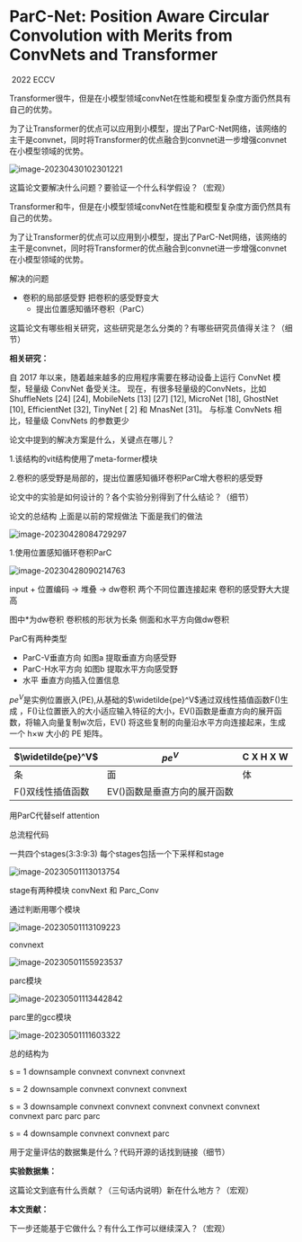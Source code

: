 # ParC-Net: Position Aware Circular Convolution with Merits from ConvNets and Transformer



​									2022 ECCV





Transformer很牛，但是在小模型领域convNet在性能和模型复杂度方面仍然具有自己的优势。

为了让Transformer的优点可以应用到小模型，提出了ParC-Net网络，该网络的主干是convnet，同时将Transformer的优点融合到convnet进一步增强convnet在小模型领域的优势。



![image-20230430102301221](https://zhangwenkang666.oss-cn-beijing.aliyuncs.com/image-20230430102301221.png)















这篇论文要解决什么问题？要验证一个什么科学假设？（宏观）

 



Transformer和牛，但是在小模型领域convNet在性能和模型复杂度方面仍然具有自己的优势。

为了让Transformer的优点可以应用到小模型，提出了ParC-Net网络，该网络的主干是convnet，同时将Transformer的优点融合到convnet进一步增强convnet在小模型领域的优势。



解决的问题

- 卷积的局部感受野 把卷积的感受野变大
  - 提出位置感知循环卷积（ParC）



这篇论文有哪些相关研究，这些研究是怎么分类的？有哪些研究员值得关注？（细节）

**相关研究：**

 自 2017 年以来，随着越来越多的应用程序需要在移动设备上运行 ConvNet 模型，轻量级 ConvNet 备受关注。 现在，有很多轻量级的ConvNets，比如ShuffleNets [24] [24], MobileNets [13] [27] [12], MicroNet [18], GhostNet [10], EfficientNet [32], TinyNet [ 2] 和 MnasNet [31]。 与标准 ConvNets 相比，轻量级 ConvNets 的参数更少





论文中提到的解决方案是什么，关键点在哪儿？

 

1.该结构的vit结构使用了meta-former模块



2.卷积的感受野是局部的，提出位置感知循环卷积ParC增大卷积的感受野







论文中的实验是如何设计的？各个实验分别得到了什么结论？（细节）



论文的总结构 上面是以前的常规做法 下面是我们的做法

![image-20230428084729297](https://zhangwenkang666.oss-cn-beijing.aliyuncs.com/image-20230428084729297.png)



1.使用位置感知循环卷积ParC

![image-20230428090214763](https://zhangwenkang666.oss-cn-beijing.aliyuncs.com/image-20230428090214763.png)



input + 位置编码  -> 堆叠 -> dw卷积  两个不同位置连接起来 卷积的感受野大大提高

图中*为dw卷积 卷积核的形状为长条    侧面和水平方向做dw卷积



ParC有两种类型

- ParC-V垂直方向 如图a 提取垂直方向感受野
- ParC-H水平方向  如图b 提取水平方向感受野
- 水平 垂直方向插入位置信息

$pe^V$是实例位置嵌入(PE),从基础的$\widetilde{pe}^V$通过双线性插值函数F()生成 ，F()让位置嵌入的大小适应输入特征的大小，EV()函数是垂直方向的展开函数，将输入向量复制w次后，EV() 将这些复制的向量沿水平方向连接起来，生成一个 h×w 大小的 PE 矩阵。

| $\widetilde{pe}^V$ | $pe^V$                       | C X H X W |
| ------------------ | ---------------------------- | --------- |
| 条                 | 面                           | 体        |
| F()双线性插值函数  | EV()函数是垂直方向的展开函数 |           |









用ParC代替self attention



总流程代码

一共四个stages(3:3:9:3)   每个stages包括一个下采样和stage

![image-20230501113013754](https://zhangwenkang666.oss-cn-beijing.aliyuncs.com/image-20230501113013754.png)



stage有两种模块 convNext 和 Parc_Conv

通过判断用哪个模块

![image-20230501113109223](https://zhangwenkang666.oss-cn-beijing.aliyuncs.com/image-20230501113109223.png)



convnext

![image-20230501155923537](https://zhangwenkang666.oss-cn-beijing.aliyuncs.com/image-20230501155923537.png)



parc模块

![image-20230501113442842](https://zhangwenkang666.oss-cn-beijing.aliyuncs.com/image-20230501113442842.png)



parc里的gcc模块

![image-20230501111603322](https://zhangwenkang666.oss-cn-beijing.aliyuncs.com/image-20230501111603322.png)



总的结构为

s = 1 downsample convnext convnext  convnext 

s = 2  downsample  convnext convnext  convnext 

s = 3  downsample  convnext convnext  convnext convnext  convnext  convnext  parc parc parc

s = 4 downsample  convnext convnext parc



用于定量评估的数据集是什么？代码开源的话找到链接（细节）

**实验数据集：**

 







这篇论文到底有什么贡献？（三句话内说明）新在什么地方？（宏观）

**本文贡献：**

 









下一步还能基于它做什么？有什么工作可以继续深入？（宏观）



